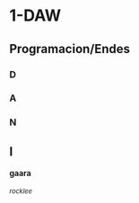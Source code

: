 # 1-DAW
## Programacion/Endes
### **D**
### **A**
### **N**
## **I**
**gaara**  
<br />
<sub>*rocklee*</sub>
